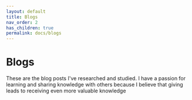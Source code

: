 ```yaml
---
layout: default
title: Blogs
nav_order: 2
has_children: true
permalink: docs/blogs
---
```


# Blogs
These are the blog posts I've researched and studied. I have a passion for learning and sharing knowledge with others because I believe that giving leads to receiving even more valuable knowledge

